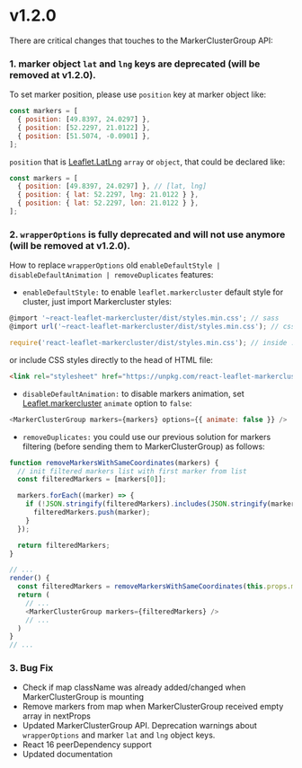 # v1.2.0
There are critical changes that touches to the MarkerClusterGroup API:

### **1.** marker object `lat` and `lng` keys are deprecated (will be removed at v1.2.0).
To set marker position, please use `position` key at marker object like:
```javascript
const markers = [
  { position: [49.8397, 24.0297] },
  { position: [52.2297, 21.0122] },
  { position: [51.5074, -0.0901] },
];
```
`position` that is [Leaflet.LatLng](http://leafletjs.com/reference-1.2.0.html#latlng)
`array` or `object`, that could be declared like:
```javascript
const markers = [
  { position: [49.8397, 24.0297] }, // [lat, lng]
  { position: { lat: 52.2297, lng: 21.0122 } },
  { position: { lat: 52.2297, lon: 21.0122 } },
];
```

### **2.** `wrapperOptions` is fully deprecated and will not use anymore (will be removed at v1.2.0).
How to replace `wrapperOptions` old `enableDefaultStyle | disableDefaultAnimation | removeDuplicates` features:
- `enableDefaultStyle:` to enable `leaflet.markercluster` default style for cluster,
just import Markercluster styles:
```javascript
@import '~react-leaflet-markercluster/dist/styles.min.css'; // sass
@import url('~react-leaflet-markercluster/dist/styles.min.css'); // css

require('react-leaflet-markercluster/dist/styles.min.css'); // inside .js file
```
or include CSS styles directly to the head of HTML file:
```html
<link rel="stylesheet" href="https://unpkg.com/react-leaflet-markercluster/dist/styles.min.css" />
```
- `disableDefaultAnimation:` to disable markers animation, set [Leaflet.markercluster](https://github.com/Leaflet/Leaflet.markercluster/#enabled-by-default-boolean-options)
`animate` option to `false`:
```javascript
<MarkerClusterGroup markers={markers} options={{ animate: false }} />
```
- `removeDuplicates:` you could use our previous solution for markers filtering
(before sending them to MarkerClusterGroup) as follows:
```javascript
function removeMarkersWithSameCoordinates(markers) {
  // init filtered markers list with first marker from list
  const filteredMarkers = [markers[0]];

  markers.forEach((marker) => {
    if (!JSON.stringify(filteredMarkers).includes(JSON.stringify(marker))) {
      filteredMarkers.push(marker);
    }
  });

  return filteredMarkers;
}

// ...
render() {
  const filteredMarkers = removeMarkersWithSameCoordinates(this.props.markers);
  return (
    // ...
    <MarkerClusterGroup markers={filteredMarkers} />
    // ...
  )
}
// ...
```

### **3.** Bug Fix
- Check if map className was already added/changed when MarkerClusterGroup is mounting
- Remove markers from map when MarkerClusterGroup received empty array in nextProps
- Updated MarkerClusterGroup API. Deprecation warnings about `wrapperOptions`
  and marker `lat` and `lng` object keys.
- React 16 peerDependency support
- Updated documentation
